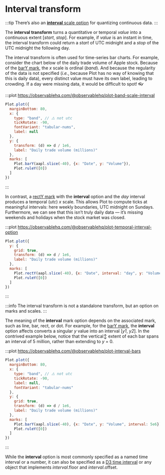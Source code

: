 <script setup>

import * as Plot from "@observablehq/plot";
import * as d3 from "d3";
import aapl from "../data/aapl.ts";

</script>

# Interval transform

:::tip
There’s also an [**interval** scale option](../features/scales.md#scale-transforms) for quantizing continuous data.
:::

The **interval transform** turns a quantitative or temporal *value* into a continuous extent [*start*, *stop*]. For example, if *value* is an instant in time, the interval transform could return a *start* of UTC midnight and a *stop* of the UTC midnight the following day.

The interval transform is often used for time-series bar charts. For example, consider the chart below of the daily trade volume of Apple stock. Because of the [barY mark](../marks/bar.md), the *x* scale is ordinal (*band*). And because the regularity of the data is not specified (*i.e.*, because Plot has no way of knowing that this is daily data), every distinct value must have its own label, leading to crowding. If a day were missing data, it would be difficult to spot! 👓

:::plot https://observablehq.com/@observablehq/plot-band-scale-interval
```js
Plot.plot({
  marginBottom: 80,
  x: {
    type: "band", // ⚠️ not utc
    tickRotate: -90,
    fontVariant: "tabular-nums",
    label: null
  },
  y: {
    transform: (d) => d / 1e6,
    label: "Daily trade volume (millions)"
  },
  marks: [
    Plot.barY(aapl.slice(-40), {x: "Date", y: "Volume"}),
    Plot.ruleY([0])
  ]
})
```
:::

In contrast, a [rectY mark](../marks/rect.md) with the **interval** option and the *day* interval produces a temporal (*utc*) *x* scale. This allows Plot to compute ticks at meaningful intervals: here weekly boundaries, UTC midnight on Sundays. Furthermore, we can see that this isn’t truly daily data — it’s missing weekends and holidays when the stock market was closed.

:::plot https://observablehq.com/@observablehq/plot-temporal-interval-option
```js
Plot.plot({
  y: {
    grid: true,
    transform: (d) => d / 1e6,
    label: "Daily trade volume (millions)"
  },
  marks: [
    Plot.rectY(aapl.slice(-40), {x: "Date", interval: "day", y: "Volume"}),
    Plot.ruleY([0])
  ]
})
```
:::

:::info
The interval transform is not a standalone transform, but an option on marks and scales.
:::

The meaning of the **interval** mark option depends on the associated mark, such as line, bar, rect, or dot. For example, for the [barY mark](../marks/bar.md), the **interval** option affects converts a singular *y* value into an interval [*y1*, *y2*]. In the contrived example below, notice that the vertical↕︎ extent of each bar spans an interval of 5 million, rather than extending to *y* = 0.

:::plot https://observablehq.com/@observablehq/plot-interval-bars
```js
Plot.plot({
  marginBottom: 80,
  x: {
    type: "band", // ⚠️ not utc
    tickRotate: -90,
    label: null,
    fontVariant: "tabular-nums"
  },
  y: {
    grid: true,
    transform: (d) => d / 1e6,
    label: "Daily trade volume (millions)"
  },
  marks: [
    Plot.barY(aapl.slice(-40), {x: "Date", y: "Volume", interval: 5e6}),
    Plot.ruleY([0])
  ]
})
```
:::

While the **interval** option is most commonly specified as a named time interval or a number, it can also be specified as a [D3 time interval](https://d3js.org/d3-time#_interval) or any object that implements *interval*.floor and *interval*.offset.
